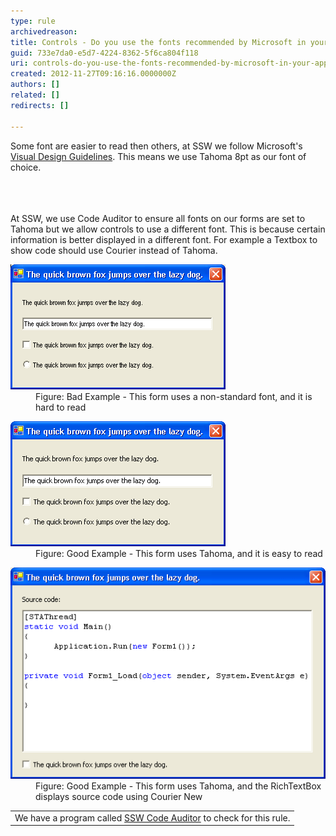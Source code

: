 ```yaml
---
type: rule
archivedreason: 
title: Controls - Do you use the fonts recommended by Microsoft in your application? (Windows Forms Only)
guid: 733e7da0-e5d7-4224-8362-5f6ca804f118
uri: controls-do-you-use-the-fonts-recommended-by-microsoft-in-your-application-windows-forms-only
created: 2012-11-27T09:16:16.0000000Z
authors: []
related: []
redirects: []

---
```



<p>Some font are easier to read then others, at SSW we follow Microsoft's <a href="http://www.ssw.com.au/ssw/Redirect/Microsoft/MSDNInterfaceText.htm">Visual Design Guidelines</a>. This means we use Tahoma 8pt as our font of choice.</p>
<br><excerpt class='endintro'></excerpt><br>
​<div>At SSW, we use Code Auditor to ensure all fonts on our forms are set to Tahoma but we allow controls to use a different font. This is because certain information is better displayed in a different font. For example a Textbox to show code should use Courier instead of Tahoma.</div>
<dl class="badImage"><dt><img alt="Form with Arial Narrow Font" src="../../assets/FontBadArialNarrow.gif" /></dt>
<dd>Figure: Bad Example - This form uses a non-standard font, and it is hard to read</dd></dl>
<dl class="goodImage"><dt><img alt="Form with Tahoma Font" src="../../assets/FontGoodTahoma.gif" /></dt>
<dd>Figure: Good Example - This form uses Tahoma, and it is easy to read</dd></dl>
<dl class="goodImage"><dt><img alt="Form with Tahoma Font, and a RichTextBox with Courier New Font" src="../../assets/FontCourierNew.gif" /></dt>
<dd>Figure: Good Example - This form uses Tahoma, and the RichTextBox displays source code using Courier New</dd></dl>
<table class="clsSSWProductTable" cellspacing="2" summary="Code Auditor" cellpadding="2"><tbody><tr><td>We have a program called <a href="http://www.ssw.com.au/ssw/CodeAuditor/Rules.aspx#VBFont">SSW Code Auditor</a> to check for this rule.</td></tr></tbody></table>




